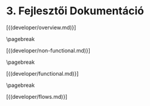 # 3. Fejlesztői Dokumentáció

[{(developer/overview.md)}]

\pagebreak

[{(developer/non-functional.md)}]

\pagebreak

[{(developer/functional.md)}]

\pagebreak

[{(developer/flows.md)}]
